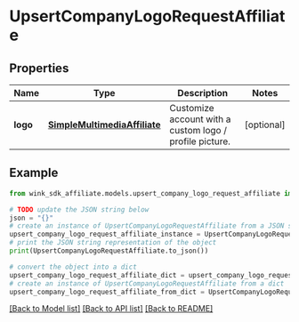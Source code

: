 # UpsertCompanyLogoRequestAffiliate


## Properties

Name | Type | Description | Notes
------------ | ------------- | ------------- | -------------
**logo** | [**SimpleMultimediaAffiliate**](SimpleMultimediaAffiliate.md) | Customize account with a custom logo / profile picture. | [optional] 

## Example

```python
from wink_sdk_affiliate.models.upsert_company_logo_request_affiliate import UpsertCompanyLogoRequestAffiliate

# TODO update the JSON string below
json = "{}"
# create an instance of UpsertCompanyLogoRequestAffiliate from a JSON string
upsert_company_logo_request_affiliate_instance = UpsertCompanyLogoRequestAffiliate.from_json(json)
# print the JSON string representation of the object
print(UpsertCompanyLogoRequestAffiliate.to_json())

# convert the object into a dict
upsert_company_logo_request_affiliate_dict = upsert_company_logo_request_affiliate_instance.to_dict()
# create an instance of UpsertCompanyLogoRequestAffiliate from a dict
upsert_company_logo_request_affiliate_from_dict = UpsertCompanyLogoRequestAffiliate.from_dict(upsert_company_logo_request_affiliate_dict)
```
[[Back to Model list]](../README.md#documentation-for-models) [[Back to API list]](../README.md#documentation-for-api-endpoints) [[Back to README]](../README.md)


